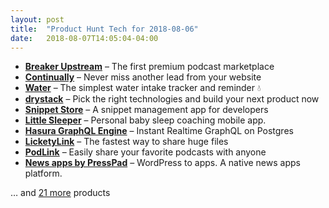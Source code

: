 ```yaml
---
layout: post
title:  "Product Hunt Tech for 2018-08-06"
date:   2018-08-07T14:05:04-04:00
---
```


* **[Breaker Upstream](https://www.producthunt.com/posts/breaker-upstream?utm_campaign=producthunt-api&utm_medium=api&utm_source=Application%3A+Daily+Digest+RSS+%28ID%3A+3202%29)** – The first premium podcast marketplace
* **[Continually](https://www.producthunt.com/posts/continually?utm_campaign=producthunt-api&utm_medium=api&utm_source=Application%3A+Daily+Digest+RSS+%28ID%3A+3202%29)** – Never miss another lead from your website
* **[Water](https://www.producthunt.com/posts/water?utm_campaign=producthunt-api&utm_medium=api&utm_source=Application%3A+Daily+Digest+RSS+%28ID%3A+3202%29)** – The simplest water intake tracker and reminder 💧
* **[drystack](https://www.producthunt.com/posts/drystack?utm_campaign=producthunt-api&utm_medium=api&utm_source=Application%3A+Daily+Digest+RSS+%28ID%3A+3202%29)** – Pick the right technologies and build your next product now
* **[Snippet Store](https://www.producthunt.com/posts/snippet-store?utm_campaign=producthunt-api&utm_medium=api&utm_source=Application%3A+Daily+Digest+RSS+%28ID%3A+3202%29)** – A snippet management app for developers
* **[Little Sleeper](https://www.producthunt.com/posts/little-sleeper?utm_campaign=producthunt-api&utm_medium=api&utm_source=Application%3A+Daily+Digest+RSS+%28ID%3A+3202%29)** – Personal baby sleep coaching mobile app.
* **[Hasura GraphQL Engine](https://www.producthunt.com/posts/hasura-graphql-engine-2?utm_campaign=producthunt-api&utm_medium=api&utm_source=Application%3A+Daily+Digest+RSS+%28ID%3A+3202%29)** – Instant Realtime GraphQL on Postgres
* **[LicketyLink](https://www.producthunt.com/posts/licketylink?utm_campaign=producthunt-api&utm_medium=api&utm_source=Application%3A+Daily+Digest+RSS+%28ID%3A+3202%29)** – The fastest way to share huge files
* **[PodLink](https://www.producthunt.com/posts/podlink?utm_campaign=producthunt-api&utm_medium=api&utm_source=Application%3A+Daily+Digest+RSS+%28ID%3A+3202%29)** – Easily share your favorite podcasts with anyone
* **[News apps by PressPad](https://www.producthunt.com/posts/news-apps-by-presspad?utm_campaign=producthunt-api&utm_medium=api&utm_source=Application%3A+Daily+Digest+RSS+%28ID%3A+3202%29)** – WordPress to apps. A native news apps platform.

… and [21 more](https://www.producthunt.com/tech) products